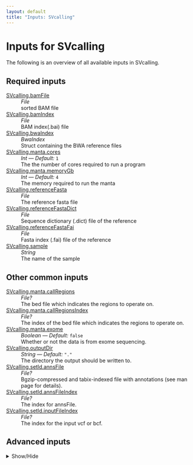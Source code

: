 ```yaml
---
layout: default
title: "Inputs: SVcalling"
---
```


# Inputs for SVcalling

The following is an overview of all available inputs in
SVcalling.


## Required inputs
<dl>
<dt id="SVcalling.bamFile"><a href="#SVcalling.bamFile">SVcalling.bamFile</a></dt>
<dd>
    <i>File </i><br />
    sorted BAM file
</dd>
<dt id="SVcalling.bamIndex"><a href="#SVcalling.bamIndex">SVcalling.bamIndex</a></dt>
<dd>
    <i>File </i><br />
    BAM index(.bai) file
</dd>
<dt id="SVcalling.bwaIndex"><a href="#SVcalling.bwaIndex">SVcalling.bwaIndex</a></dt>
<dd>
    <i>BwaIndex </i><br />
    Struct containing the BWA reference files
</dd>
<dt id="SVcalling.manta.cores"><a href="#SVcalling.manta.cores">SVcalling.manta.cores</a></dt>
<dd>
    <i>Int </i><i>&mdash; Default:</i> <code>1</code><br />
    The the number of cores required to run a program
</dd>
<dt id="SVcalling.manta.memoryGb"><a href="#SVcalling.manta.memoryGb">SVcalling.manta.memoryGb</a></dt>
<dd>
    <i>Int </i><i>&mdash; Default:</i> <code>4</code><br />
    The memory required to run the manta
</dd>
<dt id="SVcalling.referenceFasta"><a href="#SVcalling.referenceFasta">SVcalling.referenceFasta</a></dt>
<dd>
    <i>File </i><br />
    The reference fasta file
</dd>
<dt id="SVcalling.referenceFastaDict"><a href="#SVcalling.referenceFastaDict">SVcalling.referenceFastaDict</a></dt>
<dd>
    <i>File </i><br />
    Sequence dictionary (.dict) file of the reference
</dd>
<dt id="SVcalling.referenceFastaFai"><a href="#SVcalling.referenceFastaFai">SVcalling.referenceFastaFai</a></dt>
<dd>
    <i>File </i><br />
    Fasta index (.fai) file of the reference
</dd>
<dt id="SVcalling.sample"><a href="#SVcalling.sample">SVcalling.sample</a></dt>
<dd>
    <i>String </i><br />
    The name of the sample
</dd>
</dl>

## Other common inputs
<dl>
<dt id="SVcalling.manta.callRegions"><a href="#SVcalling.manta.callRegions">SVcalling.manta.callRegions</a></dt>
<dd>
    <i>File? </i><br />
    The bed file which indicates the regions to operate on.
</dd>
<dt id="SVcalling.manta.callRegionsIndex"><a href="#SVcalling.manta.callRegionsIndex">SVcalling.manta.callRegionsIndex</a></dt>
<dd>
    <i>File? </i><br />
    The index of the bed file which indicates the regions to operate on.
</dd>
<dt id="SVcalling.manta.exome"><a href="#SVcalling.manta.exome">SVcalling.manta.exome</a></dt>
<dd>
    <i>Boolean </i><i>&mdash; Default:</i> <code>false</code><br />
    Whether or not the data is from exome sequencing.
</dd>
<dt id="SVcalling.outputDir"><a href="#SVcalling.outputDir">SVcalling.outputDir</a></dt>
<dd>
    <i>String </i><i>&mdash; Default:</i> <code>"."</code><br />
    The directory the output should be written to.
</dd>
<dt id="SVcalling.setId.annsFile"><a href="#SVcalling.setId.annsFile">SVcalling.setId.annsFile</a></dt>
<dd>
    <i>File? </i><br />
    Bgzip-compressed and tabix-indexed file with annotations (see man page for details).
</dd>
<dt id="SVcalling.setId.annsFileIndex"><a href="#SVcalling.setId.annsFileIndex">SVcalling.setId.annsFileIndex</a></dt>
<dd>
    <i>File? </i><br />
    The index for annsFile.
</dd>
<dt id="SVcalling.setId.inputFileIndex"><a href="#SVcalling.setId.inputFileIndex">SVcalling.setId.inputFileIndex</a></dt>
<dd>
    <i>File? </i><br />
    The index for the input vcf or bcf.
</dd>
</dl>

## Advanced inputs
<details>
<summary> Show/Hide </summary>
<dl>
<dt id="SVcalling.annotateDH.memory"><a href="#SVcalling.annotateDH.memory">SVcalling.annotateDH.memory</a></dt>
<dd>
    <i>String </i><i>&mdash; Default:</i> <code>"15GiB"</code><br />
    The memory required to run the programs.
</dd>
<dt id="SVcalling.annotateDH.timeMinutes"><a href="#SVcalling.annotateDH.timeMinutes">SVcalling.annotateDH.timeMinutes</a></dt>
<dd>
    <i>Int </i><i>&mdash; Default:</i> <code>1440</code><br />
    The maximum duration (in minutes) the tool is allowed to run.
</dd>
<dt id="SVcalling.clever.memory"><a href="#SVcalling.clever.memory">SVcalling.clever.memory</a></dt>
<dd>
    <i>String </i><i>&mdash; Default:</i> <code>"80GiB"</code><br />
    The memory required to run the programs.
</dd>
<dt id="SVcalling.clever.threads"><a href="#SVcalling.clever.threads">SVcalling.clever.threads</a></dt>
<dd>
    <i>Int </i><i>&mdash; Default:</i> <code>10</code><br />
    The the number of threads required to run a program.
</dd>
<dt id="SVcalling.clever.timeMinutes"><a href="#SVcalling.clever.timeMinutes">SVcalling.clever.timeMinutes</a></dt>
<dd>
    <i>Int </i><i>&mdash; Default:</i> <code>2200</code><br />
    The maximum amount of time the job will run in minutes.
</dd>
<dt id="SVcalling.delly.genotypeBcf"><a href="#SVcalling.delly.genotypeBcf">SVcalling.delly.genotypeBcf</a></dt>
<dd>
    <i>File? </i><br />
    A BCF with SVs to get genotyped in the samples.
</dd>
<dt id="SVcalling.delly.genotypeBcfIndex"><a href="#SVcalling.delly.genotypeBcfIndex">SVcalling.delly.genotypeBcfIndex</a></dt>
<dd>
    <i>File? </i><br />
    The index for the genotype BCF file.
</dd>
<dt id="SVcalling.delly.memory"><a href="#SVcalling.delly.memory">SVcalling.delly.memory</a></dt>
<dd>
    <i>String </i><i>&mdash; Default:</i> <code>"15GiB"</code><br />
    The memory required to run the programs.
</dd>
<dt id="SVcalling.delly.timeMinutes"><a href="#SVcalling.delly.timeMinutes">SVcalling.delly.timeMinutes</a></dt>
<dd>
    <i>Int </i><i>&mdash; Default:</i> <code>300</code><br />
    The maximum amount of time the job will run in minutes.
</dd>
<dt id="SVcalling.delly2vcf.exclude"><a href="#SVcalling.delly2vcf.exclude">SVcalling.delly2vcf.exclude</a></dt>
<dd>
    <i>String? </i><br />
    Exclude sites for which the expression is true (see man page for details).
</dd>
<dt id="SVcalling.delly2vcf.excludeUncalled"><a href="#SVcalling.delly2vcf.excludeUncalled">SVcalling.delly2vcf.excludeUncalled</a></dt>
<dd>
    <i>Boolean </i><i>&mdash; Default:</i> <code>false</code><br />
    Exclude sites without a called genotype (see man page for details).
</dd>
<dt id="SVcalling.delly2vcf.include"><a href="#SVcalling.delly2vcf.include">SVcalling.delly2vcf.include</a></dt>
<dd>
    <i>String? </i><br />
    Select sites for which the expression is true (see man page for details).
</dd>
<dt id="SVcalling.delly2vcf.memory"><a href="#SVcalling.delly2vcf.memory">SVcalling.delly2vcf.memory</a></dt>
<dd>
    <i>String </i><i>&mdash; Default:</i> <code>"256MiB"</code><br />
    The amount of memory this job will use.
</dd>
<dt id="SVcalling.delly2vcf.timeMinutes"><a href="#SVcalling.delly2vcf.timeMinutes">SVcalling.delly2vcf.timeMinutes</a></dt>
<dd>
    <i>Int </i><i>&mdash; Default:</i> <code>1 + ceil(size(inputFile,"G"))</code><br />
    The maximum amount of time the job will run in minutes.
</dd>
<dt id="SVcalling.dockerImages"><a href="#SVcalling.dockerImages">SVcalling.dockerImages</a></dt>
<dd>
    <i>Map[String,String] </i><i>&mdash; Default:</i> <code>{"bcftools": "quay.io/biocontainers/bcftools:1.10.2--h4f4756c_2", "clever": "quay.io/biowdl/clever-toolkit:2.4", "delly": "quay.io/biocontainers/delly:0.8.5--hf3ca161_0", "manta": "quay.io/biocontainers/manta:1.4.0--py27_1", "picard": "quay.io/biocontainers/picard:2.23.2--0", "samtools": "quay.io/biocontainers/samtools:1.10--h9402c20_2", "survivor": "quay.io/biocontainers/survivor:1.0.7--hd03093a_2", "smoove": "quay.io/biocontainers/smoove:0.2.5--0", "duphold": "quay.io/biocontainers/duphold:0.2.1--h516909a_1", "gridss": "quay.io/biowdl/gridss:2.12.2"}</code><br />
    A map describing the docker image used for the tasks.
</dd>
<dt id="SVcalling.excludeMisHomRef"><a href="#SVcalling.excludeMisHomRef">SVcalling.excludeMisHomRef</a></dt>
<dd>
    <i>Boolean </i><i>&mdash; Default:</i> <code>false</code><br />
    Option to exclude missing and homozygous reference genotypes.
</dd>
<dt id="SVcalling.FilterShortReadsBam.memory"><a href="#SVcalling.FilterShortReadsBam.memory">SVcalling.FilterShortReadsBam.memory</a></dt>
<dd>
    <i>String </i><i>&mdash; Default:</i> <code>"1GiB"</code><br />
    The amount of memory this job will use.
</dd>
<dt id="SVcalling.FilterShortReadsBam.timeMinutes"><a href="#SVcalling.FilterShortReadsBam.timeMinutes">SVcalling.FilterShortReadsBam.timeMinutes</a></dt>
<dd>
    <i>Int </i><i>&mdash; Default:</i> <code>1 + ceil((size(bamFile,"GiB") * 8))</code><br />
    The maximum amount of time the job will run in minutes.
</dd>
<dt id="SVcalling.getIntersections.excludeUncalled"><a href="#SVcalling.getIntersections.excludeUncalled">SVcalling.getIntersections.excludeUncalled</a></dt>
<dd>
    <i>Boolean </i><i>&mdash; Default:</i> <code>false</code><br />
    Exclude sites without a called genotype (see man page for details).
</dd>
<dt id="SVcalling.getIntersections.include"><a href="#SVcalling.getIntersections.include">SVcalling.getIntersections.include</a></dt>
<dd>
    <i>String? </i><br />
    Select sites for which the expression is true (see man page for details).
</dd>
<dt id="SVcalling.getIntersections.memory"><a href="#SVcalling.getIntersections.memory">SVcalling.getIntersections.memory</a></dt>
<dd>
    <i>String </i><i>&mdash; Default:</i> <code>"256MiB"</code><br />
    The amount of memory this job will use.
</dd>
<dt id="SVcalling.getIntersections.timeMinutes"><a href="#SVcalling.getIntersections.timeMinutes">SVcalling.getIntersections.timeMinutes</a></dt>
<dd>
    <i>Int </i><i>&mdash; Default:</i> <code>1 + ceil(size(inputFile,"G"))</code><br />
    The maximum amount of time the job will run in minutes.
</dd>
<dt id="SVcalling.getSVtype.exclude"><a href="#SVcalling.getSVtype.exclude">SVcalling.getSVtype.exclude</a></dt>
<dd>
    <i>String? </i><br />
    Exclude sites for which the expression is true (see man page for details).
</dd>
<dt id="SVcalling.getSVtype.excludeUncalled"><a href="#SVcalling.getSVtype.excludeUncalled">SVcalling.getSVtype.excludeUncalled</a></dt>
<dd>
    <i>Boolean </i><i>&mdash; Default:</i> <code>false</code><br />
    Exclude sites without a called genotype (see man page for details).
</dd>
<dt id="SVcalling.getSVtype.memory"><a href="#SVcalling.getSVtype.memory">SVcalling.getSVtype.memory</a></dt>
<dd>
    <i>String </i><i>&mdash; Default:</i> <code>"256MiB"</code><br />
    The amount of memory this job will use.
</dd>
<dt id="SVcalling.getSVtype.timeMinutes"><a href="#SVcalling.getSVtype.timeMinutes">SVcalling.getSVtype.timeMinutes</a></dt>
<dd>
    <i>Int </i><i>&mdash; Default:</i> <code>1 + ceil(size(inputFile,"G"))</code><br />
    The maximum amount of time the job will run in minutes.
</dd>
<dt id="SVcalling.gridss.blacklistBed"><a href="#SVcalling.gridss.blacklistBed">SVcalling.gridss.blacklistBed</a></dt>
<dd>
    <i>File? </i><br />
    A bed file with blaclisted regins.
</dd>
<dt id="SVcalling.gridss.gridssProperties"><a href="#SVcalling.gridss.gridssProperties">SVcalling.gridss.gridssProperties</a></dt>
<dd>
    <i>File? </i><br />
    A properties file for gridss.
</dd>
<dt id="SVcalling.gridss.jvmHeapSizeGb"><a href="#SVcalling.gridss.jvmHeapSizeGb">SVcalling.gridss.jvmHeapSizeGb</a></dt>
<dd>
    <i>Int </i><i>&mdash; Default:</i> <code>64</code><br />
    The size of JVM heap for assembly and variant calling
</dd>
<dt id="SVcalling.gridss.nonJvmMemoryGb"><a href="#SVcalling.gridss.nonJvmMemoryGb">SVcalling.gridss.nonJvmMemoryGb</a></dt>
<dd>
    <i>Int </i><i>&mdash; Default:</i> <code>10</code><br />
    The amount of memory in Gb to be requested besides JVM memory.
</dd>
<dt id="SVcalling.gridss.normalBai"><a href="#SVcalling.gridss.normalBai">SVcalling.gridss.normalBai</a></dt>
<dd>
    <i>File? </i><br />
    The index for normalBam.
</dd>
<dt id="SVcalling.gridss.normalBam"><a href="#SVcalling.gridss.normalBam">SVcalling.gridss.normalBam</a></dt>
<dd>
    <i>File? </i><br />
    The BAM file for the normal/control sample.
</dd>
<dt id="SVcalling.gridss.normalLabel"><a href="#SVcalling.gridss.normalLabel">SVcalling.gridss.normalLabel</a></dt>
<dd>
    <i>String? </i><br />
    The name of the normal sample.
</dd>
<dt id="SVcalling.gridss.threads"><a href="#SVcalling.gridss.threads">SVcalling.gridss.threads</a></dt>
<dd>
    <i>Int </i><i>&mdash; Default:</i> <code>12</code><br />
    The number of the threads to use.
</dd>
<dt id="SVcalling.gridss.timeMinutes"><a href="#SVcalling.gridss.timeMinutes">SVcalling.gridss.timeMinutes</a></dt>
<dd>
    <i>Int </i><i>&mdash; Default:</i> <code>ceil((7200 / threads)) + 1800</code><br />
    The maximum amount of time the job will run in minutes.
</dd>
<dt id="SVcalling.gridssSvTyped.dockerImage"><a href="#SVcalling.gridssSvTyped.dockerImage">SVcalling.gridssSvTyped.dockerImage</a></dt>
<dd>
    <i>String </i><i>&mdash; Default:</i> <code>"quay.io/biocontainers/bioconductor-structuralvariantannotation:1.10.0--r41hdfd78af_0"</code><br />
    The docker image used for this task. Changing this may result in errors which the developers may choose not to address.
</dd>
<dt id="SVcalling.gridssSvTyped.memory"><a href="#SVcalling.gridssSvTyped.memory">SVcalling.gridssSvTyped.memory</a></dt>
<dd>
    <i>String </i><i>&mdash; Default:</i> <code>"32GiB"</code><br />
    The amount of memory this job will use.
</dd>
<dt id="SVcalling.gridssSvTyped.timeMinutes"><a href="#SVcalling.gridssSvTyped.timeMinutes">SVcalling.gridssSvTyped.timeMinutes</a></dt>
<dd>
    <i>Int </i><i>&mdash; Default:</i> <code>240</code><br />
    The maximum amount of time the job will run in minutes.
</dd>
<dt id="SVcalling.manta.timeMinutes"><a href="#SVcalling.manta.timeMinutes">SVcalling.manta.timeMinutes</a></dt>
<dd>
    <i>Int </i><i>&mdash; Default:</i> <code>2880</code><br />
    The maximum amount of time the job will run in minutes.
</dd>
<dt id="SVcalling.mateclever.cleverMaxDelLength"><a href="#SVcalling.mateclever.cleverMaxDelLength">SVcalling.mateclever.cleverMaxDelLength</a></dt>
<dd>
    <i>Int </i><i>&mdash; Default:</i> <code>100000</code><br />
    The maximum deletion length to look for in Clever predictions.
</dd>
<dt id="SVcalling.mateclever.maxLengthDiff"><a href="#SVcalling.mateclever.maxLengthDiff">SVcalling.mateclever.maxLengthDiff</a></dt>
<dd>
    <i>Int </i><i>&mdash; Default:</i> <code>30</code><br />
    The maximum length difference between split-read and read-pair deletion to be considered identical.
</dd>
<dt id="SVcalling.mateclever.maxOffset"><a href="#SVcalling.mateclever.maxOffset">SVcalling.mateclever.maxOffset</a></dt>
<dd>
    <i>Int </i><i>&mdash; Default:</i> <code>150</code><br />
    The maximum center distance between split-read and read-pair deletion to be considered identical.
</dd>
<dt id="SVcalling.mateclever.memory"><a href="#SVcalling.mateclever.memory">SVcalling.mateclever.memory</a></dt>
<dd>
    <i>String </i><i>&mdash; Default:</i> <code>"250GiB"</code><br />
    The memory required to run the programs.
</dd>
<dt id="SVcalling.mateclever.threads"><a href="#SVcalling.mateclever.threads">SVcalling.mateclever.threads</a></dt>
<dd>
    <i>Int </i><i>&mdash; Default:</i> <code>10</code><br />
    The the number of threads required to run a program.
</dd>
<dt id="SVcalling.mateclever.timeMinutes"><a href="#SVcalling.mateclever.timeMinutes">SVcalling.mateclever.timeMinutes</a></dt>
<dd>
    <i>Int </i><i>&mdash; Default:</i> <code>2880</code><br />
    The maximum amount of time the job will run in minutes.
</dd>
<dt id="SVcalling.removeFpDupDel.exclude"><a href="#SVcalling.removeFpDupDel.exclude">SVcalling.removeFpDupDel.exclude</a></dt>
<dd>
    <i>String? </i><br />
    Exclude sites for which the expression is true (see man page for details).
</dd>
<dt id="SVcalling.removeFpDupDel.excludeUncalled"><a href="#SVcalling.removeFpDupDel.excludeUncalled">SVcalling.removeFpDupDel.excludeUncalled</a></dt>
<dd>
    <i>Boolean </i><i>&mdash; Default:</i> <code>false</code><br />
    Exclude sites without a called genotype (see man page for details).
</dd>
<dt id="SVcalling.removeFpDupDel.memory"><a href="#SVcalling.removeFpDupDel.memory">SVcalling.removeFpDupDel.memory</a></dt>
<dd>
    <i>String </i><i>&mdash; Default:</i> <code>"256MiB"</code><br />
    The amount of memory this job will use.
</dd>
<dt id="SVcalling.removeFpDupDel.timeMinutes"><a href="#SVcalling.removeFpDupDel.timeMinutes">SVcalling.removeFpDupDel.timeMinutes</a></dt>
<dd>
    <i>Int </i><i>&mdash; Default:</i> <code>1 + ceil(size(inputFile,"G"))</code><br />
    The maximum amount of time the job will run in minutes.
</dd>
<dt id="SVcalling.removeMisHomRR.include"><a href="#SVcalling.removeMisHomRR.include">SVcalling.removeMisHomRR.include</a></dt>
<dd>
    <i>String? </i><br />
    Select sites for which the expression is true (see man page for details).
</dd>
<dt id="SVcalling.removeMisHomRR.memory"><a href="#SVcalling.removeMisHomRR.memory">SVcalling.removeMisHomRR.memory</a></dt>
<dd>
    <i>String </i><i>&mdash; Default:</i> <code>"256MiB"</code><br />
    The amount of memory this job will use.
</dd>
<dt id="SVcalling.removeMisHomRR.timeMinutes"><a href="#SVcalling.removeMisHomRR.timeMinutes">SVcalling.removeMisHomRR.timeMinutes</a></dt>
<dd>
    <i>Int </i><i>&mdash; Default:</i> <code>1 + ceil(size(inputFile,"G"))</code><br />
    The maximum amount of time the job will run in minutes.
</dd>
<dt id="SVcalling.renameSample.javaXmx"><a href="#SVcalling.renameSample.javaXmx">SVcalling.renameSample.javaXmx</a></dt>
<dd>
    <i>String </i><i>&mdash; Default:</i> <code>"8G"</code><br />
    The maximum memory available to the program. Should be lower than `memory` to accommodate JVM overhead.
</dd>
<dt id="SVcalling.renameSample.memory"><a href="#SVcalling.renameSample.memory">SVcalling.renameSample.memory</a></dt>
<dd>
    <i>String </i><i>&mdash; Default:</i> <code>"9GiB"</code><br />
    The memory required to run the programs.
</dd>
<dt id="SVcalling.renameSample.timeMinutes"><a href="#SVcalling.renameSample.timeMinutes">SVcalling.renameSample.timeMinutes</a></dt>
<dd>
    <i>Int </i><i>&mdash; Default:</i> <code>1 + ceil((size(inputVcf,"GiB") * 2))</code><br />
    The maximum amount of time the job will run in minutes.
</dd>
<dt id="SVcalling.runClever"><a href="#SVcalling.runClever">SVcalling.runClever</a></dt>
<dd>
    <i>Boolean </i><i>&mdash; Default:</i> <code>false</code><br />
    Whether or not to run clever.
</dd>
<dt id="SVcalling.runDupHold"><a href="#SVcalling.runDupHold">SVcalling.runDupHold</a></dt>
<dd>
    <i>Boolean </i><i>&mdash; Default:</i> <code>false</code><br />
    Option to run duphold annotation and filter FP deletions and duplications.
</dd>
<dt id="SVcalling.runSmoove"><a href="#SVcalling.runSmoove">SVcalling.runSmoove</a></dt>
<dd>
    <i>Boolean </i><i>&mdash; Default:</i> <code>true</code><br />
    Whether or not to run smoove.
</dd>
<dt id="SVcalling.setId.collapse"><a href="#SVcalling.setId.collapse">SVcalling.setId.collapse</a></dt>
<dd>
    <i>String? </i><br />
    Treat as identical records with <snps|indels|both|all|some|none>, see man page for details.
</dd>
<dt id="SVcalling.setId.columns"><a href="#SVcalling.setId.columns">SVcalling.setId.columns</a></dt>
<dd>
    <i>Array[String] </i><i>&mdash; Default:</i> <code>[]</code><br />
    Comma-separated list of columns or tags to carry over from the annotation file (see man page for details).
</dd>
<dt id="SVcalling.setId.exclude"><a href="#SVcalling.setId.exclude">SVcalling.setId.exclude</a></dt>
<dd>
    <i>String? </i><br />
    Exclude sites for which the expression is true (see man page for details).
</dd>
<dt id="SVcalling.setId.force"><a href="#SVcalling.setId.force">SVcalling.setId.force</a></dt>
<dd>
    <i>Boolean </i><i>&mdash; Default:</i> <code>false</code><br />
    Continue even when parsing errors, such as undefined tags, are encountered.
</dd>
<dt id="SVcalling.setId.headerLines"><a href="#SVcalling.setId.headerLines">SVcalling.setId.headerLines</a></dt>
<dd>
    <i>File? </i><br />
    Lines to append to the VCF header (see man page for details).
</dd>
<dt id="SVcalling.setId.include"><a href="#SVcalling.setId.include">SVcalling.setId.include</a></dt>
<dd>
    <i>String? </i><br />
    Select sites for which the expression is true (see man page for details).
</dd>
<dt id="SVcalling.setId.keepSites"><a href="#SVcalling.setId.keepSites">SVcalling.setId.keepSites</a></dt>
<dd>
    <i>Boolean </i><i>&mdash; Default:</i> <code>false</code><br />
    Keep sites which do not pass -i and -e expressions instead of discarding them.
</dd>
<dt id="SVcalling.setId.markSites"><a href="#SVcalling.setId.markSites">SVcalling.setId.markSites</a></dt>
<dd>
    <i>String? </i><br />
    Annotate sites which are present ('+') or absent ('-') in the -a file with a new INFO/TAG flag.
</dd>
<dt id="SVcalling.setId.memory"><a href="#SVcalling.setId.memory">SVcalling.setId.memory</a></dt>
<dd>
    <i>String </i><i>&mdash; Default:</i> <code>"4GiB"</code><br />
    The amount of memory this job will use.
</dd>
<dt id="SVcalling.setId.noVersion"><a href="#SVcalling.setId.noVersion">SVcalling.setId.noVersion</a></dt>
<dd>
    <i>Boolean </i><i>&mdash; Default:</i> <code>false</code><br />
    Do not append version and command line information to the output VCF header.
</dd>
<dt id="SVcalling.setId.regions"><a href="#SVcalling.setId.regions">SVcalling.setId.regions</a></dt>
<dd>
    <i>String? </i><br />
    Restrict to comma-separated list of regions.
</dd>
<dt id="SVcalling.setId.regionsFile"><a href="#SVcalling.setId.regionsFile">SVcalling.setId.regionsFile</a></dt>
<dd>
    <i>File? </i><br />
    Restrict to regions listed in a file.
</dd>
<dt id="SVcalling.setId.removeAnns"><a href="#SVcalling.setId.removeAnns">SVcalling.setId.removeAnns</a></dt>
<dd>
    <i>Array[String] </i><i>&mdash; Default:</i> <code>[]</code><br />
    List of annotations to remove (see man page for details).
</dd>
<dt id="SVcalling.setId.renameChrs"><a href="#SVcalling.setId.renameChrs">SVcalling.setId.renameChrs</a></dt>
<dd>
    <i>File? </i><br />
    rename chromosomes according to the map in file (see man page for details).
</dd>
<dt id="SVcalling.setId.samples"><a href="#SVcalling.setId.samples">SVcalling.setId.samples</a></dt>
<dd>
    <i>Array[String] </i><i>&mdash; Default:</i> <code>[]</code><br />
    List of samples for sample stats, "-" to include all samples.
</dd>
<dt id="SVcalling.setId.samplesFile"><a href="#SVcalling.setId.samplesFile">SVcalling.setId.samplesFile</a></dt>
<dd>
    <i>File? </i><br />
    File of samples to include.
</dd>
<dt id="SVcalling.setId.singleOverlaps"><a href="#SVcalling.setId.singleOverlaps">SVcalling.setId.singleOverlaps</a></dt>
<dd>
    <i>Boolean </i><i>&mdash; Default:</i> <code>false</code><br />
    keep memory requirements low with very large annotation files.
</dd>
<dt id="SVcalling.setId.threads"><a href="#SVcalling.setId.threads">SVcalling.setId.threads</a></dt>
<dd>
    <i>Int </i><i>&mdash; Default:</i> <code>0</code><br />
    Number of extra decompression threads [0].
</dd>
<dt id="SVcalling.setId.timeMinutes"><a href="#SVcalling.setId.timeMinutes">SVcalling.setId.timeMinutes</a></dt>
<dd>
    <i>Int </i><i>&mdash; Default:</i> <code>60 + ceil(size(inputFile,"G"))</code><br />
    The maximum amount of time the job will run in minutes.
</dd>
<dt id="SVcalling.smoove.memory"><a href="#SVcalling.smoove.memory">SVcalling.smoove.memory</a></dt>
<dd>
    <i>String </i><i>&mdash; Default:</i> <code>"15GiB"</code><br />
    The memory required to run the programs.
</dd>
<dt id="SVcalling.smoove.timeMinutes"><a href="#SVcalling.smoove.timeMinutes">SVcalling.smoove.timeMinutes</a></dt>
<dd>
    <i>Int </i><i>&mdash; Default:</i> <code>1440</code><br />
    The maximum duration (in minutes) the tool is allowed to run.
</dd>
<dt id="SVcalling.sort.memory"><a href="#SVcalling.sort.memory">SVcalling.sort.memory</a></dt>
<dd>
    <i>String </i><i>&mdash; Default:</i> <code>"5GiB"</code><br />
    The amount of memory this job will use.
</dd>
<dt id="SVcalling.sort.timeMinutes"><a href="#SVcalling.sort.timeMinutes">SVcalling.sort.timeMinutes</a></dt>
<dd>
    <i>Int </i><i>&mdash; Default:</i> <code>1 + ceil(size(inputFile,"G")) * 5</code><br />
    The maximum amount of time the job will run in minutes.
</dd>
<dt id="SVcalling.survivor.breakpointDistance"><a href="#SVcalling.survivor.breakpointDistance">SVcalling.survivor.breakpointDistance</a></dt>
<dd>
    <i>Int </i><i>&mdash; Default:</i> <code>1000</code><br />
    The distance between pairwise breakpoints between SVs.
</dd>
<dt id="SVcalling.survivor.distanceBySvSize"><a href="#SVcalling.survivor.distanceBySvSize">SVcalling.survivor.distanceBySvSize</a></dt>
<dd>
    <i>Boolean </i><i>&mdash; Default:</i> <code>false</code><br />
    A boolean to predict the pairwise distance between the SVs based on their size.
</dd>
<dt id="SVcalling.survivor.memory"><a href="#SVcalling.survivor.memory">SVcalling.survivor.memory</a></dt>
<dd>
    <i>String </i><i>&mdash; Default:</i> <code>"24GiB"</code><br />
    The memory required to run the programs.
</dd>
<dt id="SVcalling.survivor.minSize"><a href="#SVcalling.survivor.minSize">SVcalling.survivor.minSize</a></dt>
<dd>
    <i>Int </i><i>&mdash; Default:</i> <code>30</code><br />
    The mimimum size of SV to be merged.
</dd>
<dt id="SVcalling.survivor.strandType"><a href="#SVcalling.survivor.strandType">SVcalling.survivor.strandType</a></dt>
<dd>
    <i>Boolean </i><i>&mdash; Default:</i> <code>true</code><br />
    A boolean to include strand type of an SV to be merged.
</dd>
<dt id="SVcalling.survivor.svType"><a href="#SVcalling.survivor.svType">SVcalling.survivor.svType</a></dt>
<dd>
    <i>Boolean </i><i>&mdash; Default:</i> <code>true</code><br />
    A boolean to include the type SV to be merged.
</dd>
<dt id="SVcalling.survivor.timeMinutes"><a href="#SVcalling.survivor.timeMinutes">SVcalling.survivor.timeMinutes</a></dt>
<dd>
    <i>Int </i><i>&mdash; Default:</i> <code>60</code><br />
    The maximum amount of time the job will run in minutes.
</dd>
<dt id="SVcalling.svtypes"><a href="#SVcalling.svtypes">SVcalling.svtypes</a></dt>
<dd>
    <i>Array[String] </i><i>&mdash; Default:</i> <code>["DEL", "DUP", "INS", "INV", "BND"]</code><br />
    List of svtypes to be further processed and output by the pipeline.
</dd>
</dl>
</details>




